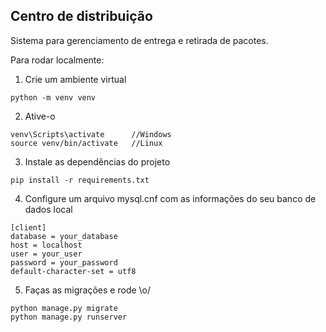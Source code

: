 ## Centro de distribuição

Sistema para gerenciamento de entrega e retirada de pacotes.

Para rodar localmente:

1. Crie um ambiente virtual

```
python -m venv venv
```

2. Ative-o

```
venv\Scripts\activate      //Windows
source venv/bin/activate   //Linux
```

3. Instale as dependências do projeto

```
pip install -r requirements.txt
```

4. Configure um arquivo mysql.cnf com as informações do seu banco de dados local

```
[client]
database = your_database
host = localhost
user = your_user
password = your_password
default-character-set = utf8
```

5. Faças as migrações e rode \o/

```
python manage.py migrate
python manage.py runserver
```
